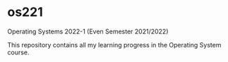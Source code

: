 # os221

Operating Systems 2022-1 (Even Semester 2021/2022)

This repository contains all my learning progress in the Operating System course.
